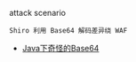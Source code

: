attack scenario
```
Shiro 利用 Base64 解码差异绕 WAF
```

- [Java下奇怪的Base64](http://www.lmxspace.com/2021/01/06/Java%E4%B8%8B%E5%A5%87%E6%80%AA%E7%9A%84Base64/)
